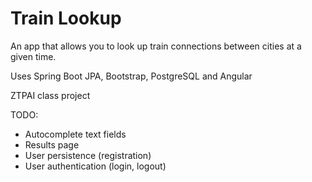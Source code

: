 # Train Lookup

An app that allows you to look up train connections between cities at a given time.

Uses Spring Boot JPA, Bootstrap, PostgreSQL and Angular

ZTPAI class project

TODO:

- Autocomplete text fields
- Results page
- User persistence (registration)
- User authentication (login, logout)
